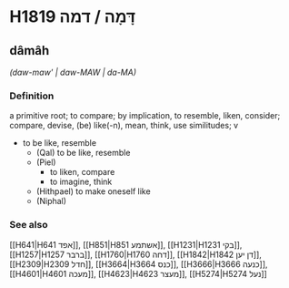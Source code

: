 # H1819 דָּמָה / דמה

## dâmâh

_(daw-maw' | daw-MAW | da-MA)_

### Definition

a primitive root; to compare; by implication, to resemble, liken, consider; compare, devise, (be) like(-n), mean, think, use similitudes; v

- to be like, resemble
  - (Qal) to be like, resemble
  - (Piel)
    - to liken, compare
    - to imagine, think
  - (Hithpael) to make oneself like
  - (Niphal)

### See also

[[H641|H641 אפד]], [[H851|H851 אשתמע]], [[H1231|H1231 בקי]], [[H1257|H1257 ברבר]], [[H1760|H1760 דחה]], [[H1842|H1842 דן יען]], [[H2309|H2309 חדל]], [[H3664|H3664 כנס]], [[H3666|H3666 כנעה]], [[H4601|H4601 מעכה]], [[H4623|H4623 מעצר]], [[H5274|H5274 נעל]]
